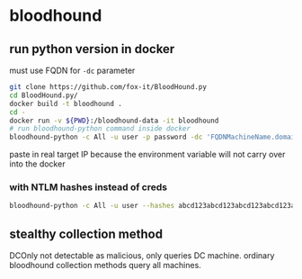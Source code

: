 # bloodhound

## run python version in docker
must use FQDN for `-dc` parameter
```bash
git clone https://github.com/fox-it/BloodHound.py
cd BloodHound.py/
docker build -t bloodhound .
cd -
docker run -v ${PWD}:/bloodhound-data -it bloodhound
# run bloodhound-python command inside docker
bloodhound-python -c All -u user -p password -dc 'FQDNMachineName.domain.local' -d 'domain.local' -ns $IP
```
paste in real target IP because the environment variable will not carry over into the docker

### with NTLM hashes instead of creds
```bash
bloodhound-python -c All -u user --hashes abcd123abcd123abcd123abcd123abcd:abcd123abcd123abcd123abcd123abcd -dc 'FQDNMachineName.domain.local' -d 'domain.local' -ns $IP
```

## stealthy collection method
DCOnly
not detectable as malicious, only queries DC machine.
ordinary bloodhound collection methods query all machines.

